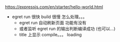 https://expressjs.com/en/starter/hello-world.html

- egret run 很快 build 很慢 怎么处理。。。
  - egret run 自动刷新页面 功能有没有
  - 或者监听 egret run 的输出判断编译成功 (也可以...)
  - title 上显示 compile。。。 loading
